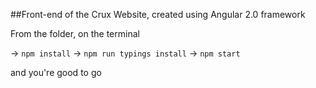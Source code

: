 ##Front-end of the Crux Website, created using Angular 2.0 framework

From the folder, on the terminal 

-> `npm install`
-> `npm run typings install`
-> `npm start`

and you're good to go
